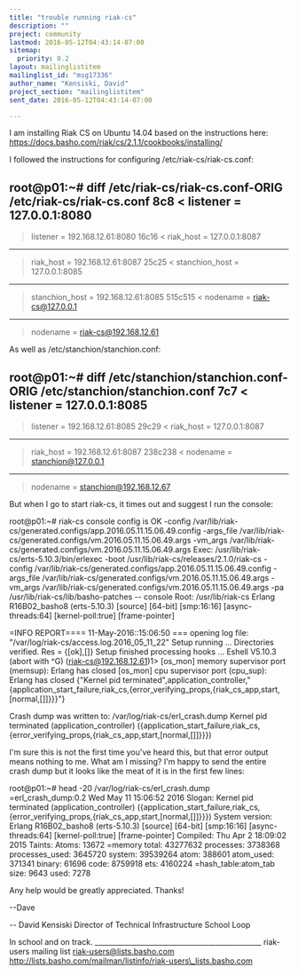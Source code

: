 ```yaml
---
title: "trouble running riak-cs"
description: ""
project: community
lastmod: 2016-05-12T04:43:14-07:00
sitemap:
  priority: 0.2
layout: mailinglistitem
mailinglist_id: "msg17336"
author_name: "Kensiski, David"
project_section: "mailinglistitem"
sent_date: 2016-05-12T04:43:14-07:00

---
```



I am installing Riak CS on Ubuntu 14.04 based on the instructions here:
https://docs.basho.com/riak/cs/2.1.1/cookbooks/installing/

I followed the instructions for configuring /etc/riak-cs/riak-cs.conf:

root@p01:~# diff /etc/riak-cs/riak-cs.conf-ORIG /etc/riak-cs/riak-cs.conf
8c8
< listener = 127.0.0.1:8080
---
> listener = 192.168.12.61:8080
16c16
< riak\_host = 127.0.0.1:8087
---
> riak\_host = 192.168.12.61:8087
25c25
< stanchion\_host = 127.0.0.1:8085
---
> stanchion\_host = 192.168.12.61:8085
515c515
< nodename = riak-cs@127.0.0.1
---
> nodename = riak-cs@192.168.12.61


As well as /etc/stanchion/stanchion.conf:

root@p01:~# diff /etc/stanchion/stanchion.conf-ORIG
/etc/stanchion/stanchion.conf
7c7
< listener = 127.0.0.1:8085
---
> listener = 192.168.12.61:8085
29c29
< riak\_host = 127.0.0.1:8087
---
> riak\_host = 192.168.12.61:8087
238c238
< nodename = stanchion@127.0.0.1
---
> nodename = stanchion@192.168.12.67


But when I go to start riak-cs, it times out and suggest I run the console:

root@p01:~# riak-cs console
config is OK
-config /var/lib/riak-cs/generated.configs/app.2016.05.11.15.06.49.config
-args\_file /var/lib/riak-cs/generated.configs/vm.2016.05.11.15.06.49.args
-vm\_args /var/lib/riak-cs/generated.configs/vm.2016.05.11.15.06.49.args
Exec: /usr/lib/riak-cs/erts-5.10.3/bin/erlexec -boot
/usr/lib/riak-cs/releases/2.1.0/riak-cs -config
/var/lib/riak-cs/generated.configs/app.2016.05.11.15.06.49.config
-args\_file /var/lib/riak-cs/generated.configs/vm.2016.05.11.15.06.49.args
-vm\_args /var/lib/riak-cs/generated.configs/vm.2016.05.11.15.06.49.args
 -pa /usr/lib/riak-cs/lib/basho-patches -- console
Root: /usr/lib/riak-cs
Erlang R16B02\_basho8 (erts-5.10.3) [source] [64-bit] [smp:16:16]
[async-threads:64] [kernel-poll:true] [frame-pointer]


=INFO REPORT==== 11-May-2016::15:06:50 ===
opening log file: "/var/log/riak-cs/access.log.2016\_05\_11\_22"
Setup running ...
Directories verified. Res = {[ok],[]}
Setup finished processing hooks ...
Eshell V5.10.3 (abort with ^G)
(riak-cs@192.168.12.61)1> [os\_mon] memory supervisor port (memsup): Erlang
has closed
[os\_mon] cpu supervisor port (cpu\_sup): Erlang has closed
{"Kernel pid
terminated",application\_controller,"{application\_start\_failure,riak\_cs,{error\_verifying\_props,{riak\_cs\_app,start,[normal,[]]}}}"}

Crash dump was written to: /var/log/riak-cs/erl\_crash.dump
Kernel pid terminated (application\_controller)
({application\_start\_failure,riak\_cs,{error\_verifying\_props,{riak\_cs\_app,start,[normal,[]]}}})


I'm sure this is not the first time you've heard this, but that error
output means nothing to me. What am I missing? I'm happy to send the
entire crash dump but it looks like the meat of it is in the first few
lines:

root@p01:~# head -20 /var/log/riak-cs/erl\_crash.dump
=erl\_crash\_dump:0.2
Wed May 11 15:06:52 2016
Slogan: Kernel pid terminated (application\_controller)
({application\_start\_failure,riak\_cs,{error\_verifying\_props,{riak\_cs\_app,start,[normal,[]]}}})
System version: Erlang R16B02\_basho8 (erts-5.10.3) [source] [64-bit]
[smp:16:16] [async-threads:64] [kernel-poll:true] [frame-pointer]
Compiled: Thu Apr 2 18:09:02 2015
Taints:
Atoms: 13672
=memory
total: 43277632
processes: 3738368
processes\_used: 3645720
system: 39539264
atom: 388601
atom\_used: 371341
binary: 61696
code: 8759918
ets: 4160224
=hash\_table:atom\_tab
size: 9643
used: 7278


Any help would be greatly appreciated. Thanks!

--Dave


-- 
David Kensiski
Director of Technical Infrastructure
School Loop 

In school and on track.
\_\_\_\_\_\_\_\_\_\_\_\_\_\_\_\_\_\_\_\_\_\_\_\_\_\_\_\_\_\_\_\_\_\_\_\_\_\_\_\_\_\_\_\_\_\_\_
riak-users mailing list
riak-users@lists.basho.com
http://lists.basho.com/mailman/listinfo/riak-users\_lists.basho.com

